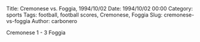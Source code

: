 Title: Cremonese vs. Foggia, 1994/10/02
Date: 1994/10/02 00:00
Category: sports
Tags: football, football scores, Cremonese, Foggia
Slug: cremonese-vs-foggia
Author: carbonero


Cremonese 1 - 3 Foggia
